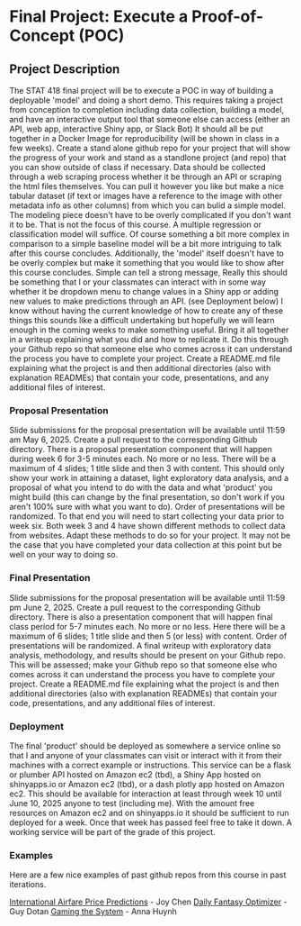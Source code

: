 # Final Project: Execute a Proof-of-Concept (POC)


## Project Description

The STAT 418 final project will be to execute a POC in way of building a deployable 'model' and doing a short demo. This requires taking a project from conception to completion including data collection, building a model, and have an interactive output tool that someone else can access (either an API, web app, interactive Shiny app, or Slack Bot)  It should all be put together in a Docker Image for reproducibility (will be shown in class in a few weeks). Create a stand alone github repo for your project that will show the progress of your work and stand as a standlone project (and repo) that you can show outside of class if necessary. Data should be collected through a web scraping process whether it be through an API or scraping the html files themselves. You can pull it however you like but make a nice tabular dataset (if text or images have a reference to the image with other metadata info as other columns) from which you can bulid a simple model. The modeling piece doesn't have to be overly complicated if you don't want it to be. That is not the focus of this course. A multiple regression or classification model will suffice. Of course something a bit more complex in comparison to a simple baseline model will be a bit more intriguing to talk after this course concludes.
Additionally, the 'model' itself doesn't have to be overly complex but make it something that you would like to show after this course concludes. Simple can tell a strong message,  Really this should be something that I or your classmates can interact with in some way whether it be dropdown menu to change values in a Shiny app or adding new values to make predictions through an API. (see Deployment below) I know without having the current knowledge of how to create any of these things this sounds like a difficult undertaking but hopefully we will learn enough in the coming weeks to make something useful. Bring it all together in a writeup explaining what you did and how to replicate it. Do this through your Github repo so that someone else who comes across it can understand the process you have to complete your project. Create a README.md file explaining what the project is and then additional directories (also with explanation READMEs) that contain your code, presentations, and any additional files of interest.

### Proposal Presentation

Slide submissions for the proposal presentation will be available until 11:59 am May 6, 2025. Create a pull request to the corresponding Github directory. There is a proposal presentation component that will happen during week 6 for 3-5 minutes each. No more or no less. There will be a maximum of 4 slides; 1 title slide and then 3 with content. This should only show your work in attaining a dataset, light exploratory data analysis, and a proposal of what you intend to do with the data and what 'product' you might build (this can change by the final presentation, so don't work if you aren't 100% sure with what you want to do). Order of presentations will be randomized. To that end you will need to start collecting your data prior to week six. Both week 3 and 4 have shown different methods to collect data from websites.  Adapt these methods to do so for your project. It may not be the case that you have completed your data collection at this point but be well on your way to doing so. 

### Final Presentation

Slide submissions for the proposal presentation will be available until 11:59 pm June 2, 2025. Create a pull request to the corresponding Github directory. There is also a presentation component that will happen final class period for 5-7 minutes each. No more or no less. Here there will be a maximum of 6 slides; 1 title slide and then 5 (or less) with content. Order of presentations will be randomized. A final writeup with exploratory data analysis, methodology, and results should be present on your Github repo. This will be assessed; make your Github repo so that someone else who comes across it can understand the process you have to complete your project. Create a README.md file explaining what the project is and then additional directories (also with explanation READMEs) that contain your code, presentations, and any additional files of interest.

### Deployment

The final 'product' should be deployed as somewhere a service online so that I and anyone of your classmates can visit or interact with it from their machines with a correct example or instructions. This service can be a flask or plumber API hosted on Amazon ec2 (tbd), a Shiny App hosted on shinyapps.io or Amazon ec2 (tbd), or a dash plotly app hosted on Amazon ec2. This should be available for interaction at least through week 10 until June 10, 2025 anyone to test (including me). With the amount free resources on Amazon ec2 and on shinyapps.io it should be sufficient to run deployed for a week.  Once that week has passed feel free to take it down. A working service will be part of the grade of this project. 

### Examples

Here are a few nice examples of past github repos from this course in past iterations. 

[International Airfare Price Predictions](https://github.com/chenjoyq/intl-airfare-pricing) - Joy Chen
[Daily Fantasy Optimizer](https://github.com/guydotan/nfl-dfs-optimizer) - Guy Dotan
[Gaming the System](https://github.com/RIPsilon/418-Final-Project/tree/master) - Anna Huynh
